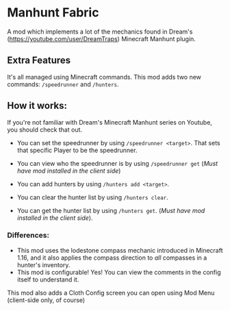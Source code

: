 # Manhunt Fabric
A mod which implements a lot of the mechanics found in Dream's (https://youtube.com/user/DreamTraps) Minecraft Manhunt plugin.

## Extra Features
It's all managed using Minecraft commands.
This mod adds two new commands: `/speedrunner` and `/hunters`.

## How it works:
If you're not familiar with Dream's Minecraft Manhunt series on Youtube, you should check that out.
* You can set the speedrunner by using `/speedrunner <target>`. That sets that specific Player to be the speedrunner.
* You can view who the speedrunner is by using `/speedrunner get` (*Must have mod installed in the client side*)

* You can add hunters by using `/hunters add <target>`.
* You can clear the hunter list by using `/hunters clear`.
* You can get the hunter list by using `/hunters get`. (*Must have mod installed in the client side*).

### Differences:
* This mod uses the lodestone compass mechanic introduced in Minecraft 1.16, and it also applies the compass direction to *all* compasses in a hunter's inventory.
* This mod is configurable! Yes! You can view the comments in the config itself to understand it.

This mod also adds a Cloth Config screen you can open using Mod Menu (client-side only, of course)
